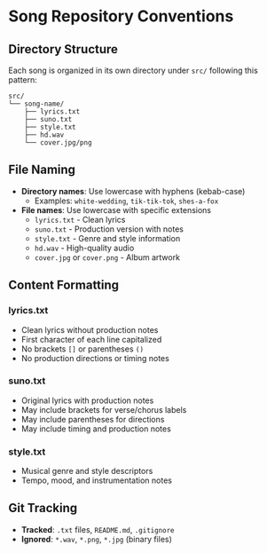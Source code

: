 # Song Repository Conventions

## Directory Structure

Each song is organized in its own directory under `src/` following this pattern:

```
src/
└── song-name/
    ├── lyrics.txt
    ├── suno.txt
    ├── style.txt
    ├── hd.wav
    └── cover.jpg/png
```

## File Naming

- **Directory names**: Use lowercase with hyphens (kebab-case)
  - Examples: `white-wedding`, `tik-tik-tok`, `shes-a-fox`
- **File names**: Use lowercase with specific extensions
  - `lyrics.txt` - Clean lyrics
  - `suno.txt` - Production version with notes
  - `style.txt` - Genre and style information
  - `hd.wav` - High-quality audio
  - `cover.jpg` or `cover.png` - Album artwork

## Content Formatting

### lyrics.txt
- Clean lyrics without production notes
- First character of each line capitalized
- No brackets `[]` or parentheses `()` 
- No production directions or timing notes

### suno.txt
- Original lyrics with production notes
- May include brackets for verse/chorus labels
- May include parentheses for directions
- May include timing and production notes

### style.txt
- Musical genre and style descriptors
- Tempo, mood, and instrumentation notes

## Git Tracking

- **Tracked**: `.txt` files, `README.md`, `.gitignore`
- **Ignored**: `*.wav`, `*.png`, `*.jpg` (binary files)